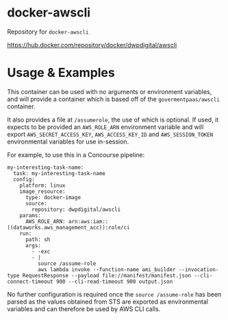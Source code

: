 # docker-awscli
Repository for `docker-awscli`

https://hub.docker.com/repository/docker/dwpdigital/awscli

# Usage & Examples

This container can be used with no arguments or environment variables, and will 
provide a container which is based off of the `govermentpaas/awscli` container.

It also provides a file at `/assumerole`, the use of which is optional. If used,
it expects to be provided an `AWS_ROLE_ARN` environment variable and will export 
`AWS_SECRET_ACCESS_KEY`, `AWS_ACCESS_KEY_ID` and `AWS_SESSION_TOKEN` environmental 
variables for use in-session.

For example, to use this in a Concourse pipeline:

    my-interesting-task-name:
      task: my-interesting-task-name
      config:
        platform: linux
        image_resource:
          type: docker-image
          source:
            repository: dwpdigital/awscli
        params:
          AWS_ROLE_ARN: arn:aws:iam::((dataworks.aws_management_acc)):role/ci
        run:
          path: sh
          args:
            - -exc
            - |
              source /assume-role
              aws lambda invoke --function-name ami_builder --invocation-type RequestResponse --payload file://manifest/manifest.json --cli-connect-timeout 900 --cli-read-timeout 900 output.json

No further configuration is required once the `source /assume-role` has been parsed 
as the values obtained from STS are exported as environmental variables and can 
therefore be used by AWS CLI calls.
